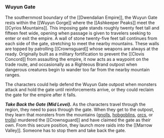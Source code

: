 ### Wuyun Gate

The southernmost boundary of the [[Dwendalian Empire]], the Wuyun Gate rests within the [[Wuyun Gorge]] where the [[Ashkeeper Peaks]] meet the [[Cyrios Mountains]]. This imposing gate stands roughly twenty feet tall and fifteen feet wide, opening when passage is given to travelers seeking to enter or exit the empire. A wall of stone twenty-five feet tall continues from each side of the gate, stretching to meet the nearby mountains. These walls are topped by patrolling [[Crownsguard]] whose weapons are always at the ready. Originally built as a military fortification to prevent the [[Clovis Concord]] from assaulting the empire, it now acts as a waypoint on the trade route, and occasionally as a Righteous Brand outpost when dangerous creatures begin to wander too far from the nearby mountain ranges.

The characters could help defend the Wuyun Gate outpost when monsters attack and hold the gate until reinforcements arrive, or they could reclaim the gate for the empire after it falls.

_**Take Back the Gate (Mid Level).**_ As the characters travel through the region, they need to pass through the gate. When they get to the outpost, they learn that monsters from the mountains ([gnolls](https://www.dndbeyond.com/monsters/gnoll), [hobgoblins](https://www.dndbeyond.com/monsters/hobgoblin), [orcs](https://www.dndbeyond.com/monsters/orc), or [trolls](https://www.dndbeyond.com/monsters/troll)) murdered the [[Crownsguard]] and have claimed the gate as their own. From this secure position, they launch more raids into the [[Marrow Valley]]. Someone has to stop them and take back the gate.